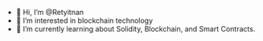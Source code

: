 - 👋 Hi, I’m @Retyitnan
- 👀 I’m interested in blockchain technology
- 🌱 I’m currently learning about Solidity, Blockchain, and Smart Contracts.
<!---
Retyitnan/Retyitnan is a ✨ special ✨ repository because its `README.md` (this file) appears on your GitHub profile.
You can click the Preview link to take a look at your changes.
--->
